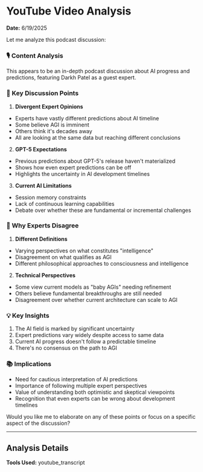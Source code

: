 # YouTube Video Analysis

**Date:** 6/19/2025

Let me analyze this podcast discussion:

### 🎙️ Content Analysis
This appears to be an in-depth podcast discussion about AI progress and predictions, featuring Darkh Patel as a guest expert.

### 🔑 Key Discussion Points

1. **Divergent Expert Opinions**
- Experts have vastly different predictions about AI timeline
- Some believe AGI is imminent
- Others think it's decades away
- All are looking at the same data but reaching different conclusions

2. **GPT-5 Expectations**
- Previous predictions about GPT-5's release haven't materialized
- Shows how even expert predictions can be off
- Highlights the uncertainty in AI development timelines

3. **Current AI Limitations**
- Session memory constraints
- Lack of continuous learning capabilities
- Debate over whether these are fundamental or incremental challenges

### 🤔 Why Experts Disagree
1. **Different Definitions**
- Varying perspectives on what constitutes "intelligence"
- Disagreement on what qualifies as AGI
- Different philosophical approaches to consciousness and intelligence

2. **Technical Perspectives**
- Some view current models as "baby AGIs" needing refinement
- Others believe fundamental breakthroughs are still needed
- Disagreement over whether current architecture can scale to AGI

### 💡 Key Insights
1. The AI field is marked by significant uncertainty
2. Expert predictions vary widely despite access to same data
3. Current AI progress doesn't follow a predictable timeline
4. There's no consensus on the path to AGI

### 📚 Implications
- Need for cautious interpretation of AI predictions
- Importance of following multiple expert perspectives
- Value of understanding both optimistic and skeptical viewpoints
- Recognition that even experts can be wrong about development timelines

Would you like me to elaborate on any of these points or focus on a specific aspect of the discussion?

---

## Analysis Details

**Tools Used:** youtube_transcript
